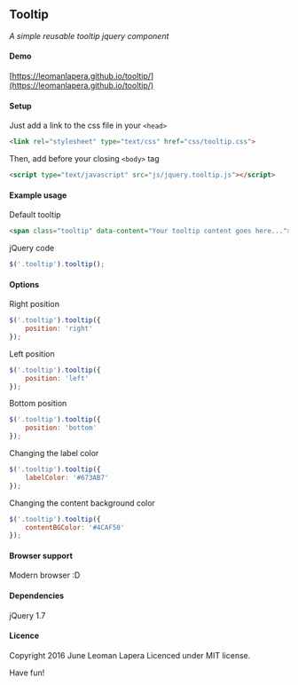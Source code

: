 Tooltip
-------
_A simple reusable tooltip jquery component_

#### Demo
[https://leomanlapera.github.io/tooltip/](https://leomanlapera.github.io/tooltip/)

#### Setup
Just add a link to the css file in your `<head>`

```html
<link rel="stylesheet" type="text/css" href="css/tooltip.css">
```

Then, add before your closing ```<body>``` tag

```html
<script type="text/javascript" src="js/jquery.tooltip.js"></script>
```

#### Example usage

Default tooltip

```html
<span class="tooltip" data-content="Your tooltip content goes here...">default tooltip</span>
```

jQuery code
```javascript
$('.tooltip').tooltip();
```

#### Options

Right position
```javascript
$('.tooltip').tooltip({
	position: 'right'
});
```

Left position
```javascript
$('.tooltip').tooltip({
	position: 'left'
});
```

Bottom position
```javascript
$('.tooltip').tooltip({
	position: 'bottom'
});
```

Changing the label color
```javascript
$('.tooltip').tooltip({
	labelColor: '#673AB7'
});
```

Changing the content background color
```javascript
$('.tooltip').tooltip({
	contentBGColor: '#4CAF50'
});
```

#### Browser support
Modern browser :D

#### Dependencies
jQuery 1.7

#### Licence
Copyright 2016 June Leoman Lapera
Licenced under MIT license.

Have fun!